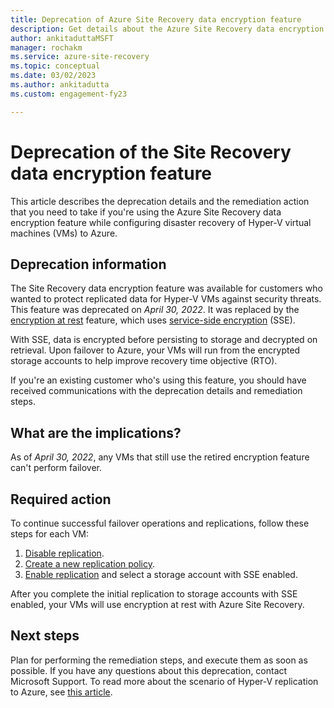 ```yaml
---
title: Deprecation of Azure Site Recovery data encryption feature
description: Get details about the Azure Site Recovery data encryption feature. 
author: ankitaduttaMSFT
manager: rochakm
ms.service: azure-site-recovery
ms.topic: conceptual
ms.date: 03/02/2023
ms.author: ankitadutta  
ms.custom: engagement-fy23

---
```

# Deprecation of the Site Recovery data encryption feature

This article describes the deprecation details and the remediation action that you need to take if you're using the Azure Site Recovery data encryption feature while configuring disaster recovery of Hyper-V virtual machines (VMs) to Azure.

## Deprecation information

The Site Recovery data encryption feature was available for customers who wanted to protect replicated data for Hyper-V VMs against security threats. This feature was deprecated on *April 30, 2022*. It was replaced by the [encryption at rest](https://azure.microsoft.com/blog/azure-site-recovery-encryption-at-rest/) feature, which uses [service-side encryption](../storage/common/storage-service-encryption.md) (SSE).

With SSE, data is encrypted before persisting to storage and decrypted on retrieval. Upon failover to Azure, your VMs will run from the encrypted storage accounts to help improve recovery time objective (RTO).

If you're an existing customer who's using this feature, you should have received communications with the deprecation details and remediation steps.

## What are the implications?

As of *April 30, 2022*, any VMs that still use the retired encryption feature can't perform failover.

## Required action

To continue successful failover operations and replications, follow these steps for each VM:

1. [Disable replication](./site-recovery-manage-registration-and-protection.md#disable-protection-for-a-hyper-v-virtual-machine-replicating-to-azure-using-the-system-center-vmm-to-azure-scenario).
2. [Create a new replication policy](./hyper-v-azure-tutorial.md#replication-policy).
3. [Enable replication](./hyper-v-vmm-azure-tutorial.md#enable-replication) and select a storage account with SSE enabled.

After you complete the initial replication to storage accounts with SSE enabled, your VMs will use encryption at rest with Azure Site Recovery.

## Next steps

Plan for performing the remediation steps, and execute them as soon as possible. If you have any questions about this deprecation, contact Microsoft Support. To read more about the scenario of Hyper-V replication to Azure, see [this article](hyper-v-vmm-architecture.md).
